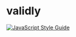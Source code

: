 # validly
[![JavaScript Style Guide](https://img.shields.io/badge/code_style-standard-brightgreen.svg)](https://standardjs.com)
